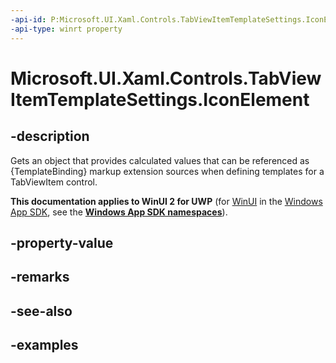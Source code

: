 ```yaml
---
-api-id: P:Microsoft.UI.Xaml.Controls.TabViewItemTemplateSettings.IconElement
-api-type: winrt property
---
```


# Microsoft.UI.Xaml.Controls.TabViewItemTemplateSettings.IconElement

<!--
public Windows.UI.Xaml.Controls.IconElement IconElement { get; set; }
-->

## -description

Gets an object that provides calculated values that can be referenced as {TemplateBinding} markup extension sources when defining templates for a TabViewItem control.

**This documentation applies to WinUI 2 for UWP** (for [WinUI](/windows/apps/winui/winui3/) in the [Windows App SDK](/windows/apps/windows-app-sdk/), see the **[Windows App SDK namespaces](/windows/windows-app-sdk/api/winrt/)**).

## -property-value

## -remarks

## -see-also

## -examples

